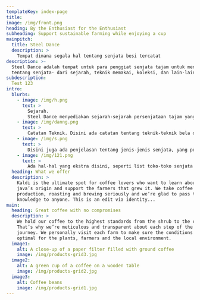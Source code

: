 ```yaml
---
templateKey: index-page
title: 
image: /img/front.png
heading: By the Enthusiast for the Enthusiast
subheading: Support sustainable farming while enjoying a cup
mainpitch:
  title: Steel Dance
  description: >
    Tempat dimana segala hal tentang senjata besi tercatat
description: >-
  Steel Dance adalah tempat untuk para penggiat senjata tajam untuk menjelajahi segala hal yang meliputi
  tentang senjata- dari sejarah, teknik memakai, koleksi, dan lain-lain.
subdescription: 
  Test 123
intro:
  blurbs:
    - image: /img/h.png
      text: >
        Sejarah.
        Steel Dance menyediakan sejarah-sejarah persenjataan tajam yang komprehensif, luas, dan mudah dipahami.
    - image: /img/danng.png
      text: >
        Catatan Teknik. Disini ada catatan tentang teknik-teknik bela diri menggunakan senjata besi, dari hal yang kecil seperti pisau sampai yang berat seperti Zweihander.
    - image: /img/s.png
      text: >
        Disini juga ada penjelasan tentang jenis-jenis senjata, yang populer maupun yang niche yang ada di seluruh sejarah- untuk anda yang ingin mengetahui tentang hal-hal yang menarik tentang senjata besi.
    - image: /img/121.png
      text: >
        Ada hal-hal yang ekstra disini, seperti list toko-toko senjata terbaik dan para kreator konten yang membahas tentang senjata besi.
  heading: What we offer
  description: >
    Kaldi is the ultimate spot for coffee lovers who want to learn about their
    java’s origin and support the farmers that grew it. We take coffee
    production, roasting and brewing seriously and we’re glad to pass that
    knowledge to anyone. This is an edit via identity...
main:
  heading: Great coffee with no compromises
  description: >
    We hold our coffee to the highest standards from the shrub to the cup.
    That’s why we’re meticulous and transparent about each step of the coffee’s
    journey. We personally visit each farm to make sure the conditions are
    optimal for the plants, farmers and the local environment.
  image1:
    alt: A close-up of a paper filter filled with ground coffee
    image: /img/products-grid3.jpg
  image2:
    alt: A green cup of a coffee on a wooden table
    image: /img/products-grid2.jpg
  image3:
    alt: Coffee beans
    image: /img/products-grid1.jpg
---
```

